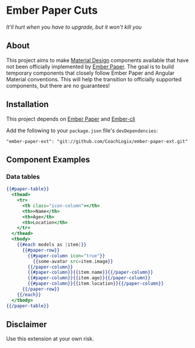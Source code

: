 # Ember Paper Cuts
*It'll hurt when you have to upgrade, but it won't kill you*

## About
This project aims to make [Material Design](https://www.google.com/design/spec/material-design/introduction.html) components available that have not been officially implemented by [Ember Paper](https://github.com/miguelcobain/ember-paper). The goal is to build temporary components that closely follow Ember Paper and Angular Material conventions. This will help the transition to officially supported components, but there are no guarantees!

## Installation

This project depends on [Ember Paper](https://github.com/miguelcobain/ember-paper) and [Ember-cli](https://github.com/ember-cli/ember-cli)

Add the following to your `package.json` file's `devDependencies`:

`"ember-paper-ext": "git://github.com/CoachLogix/ember-paper-ext.git"`

## Component Examples

### Data tables

```hbs
{{#paper-table}}
  <thead>
    <tr>
      <th class="icon-column"></th>
      <th>>Name</th>
      <th>Age</th>
      <th>Location</th>
    </tr>
  </thead>
  <tbody>
    {{#each models as |item|}}
      {{#paper-row}}
        {{#paper-column icon="true"}}
          {{some-avatar src=item.image}}
        {{/paper-column}}
        {{#paper-column}}{{item.name}}{{/paper-column}}
        {{#paper-column}}{{item.age}}{{/paper-column}}
        {{#paper-column}}{{item.location}}{{/paper-column}}
      {{/paper-row}}
    {{/each}}
  </tbody>
{{/paper-table}}
```

## Disclaimer

Use this extension at your own risk.

